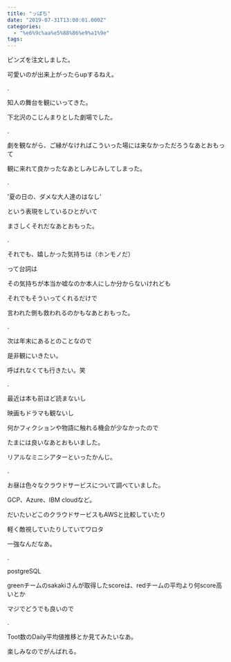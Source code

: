 ```yaml
---
title: "ッぱち"
date: "2019-07-31T13:00:01.000Z"
categories: 
  - "%e6%9c%aa%e5%88%86%e9%a1%9e"
tags: 
---
```


ピンズを注文しました。

可愛いのが出来上がったらupするねえ。

.

知人の舞台を観にいってきた。

下北沢のこじんまりとした劇場でした。

.

劇を観ながら、ご縁がなければこういった場には来なかっただろうなあとおもって

観に来れて良かったなあとしみじみしてしまった。

.

'夏の日の、ダメな大人達のはなし'

という表現をしているひとがいて

まさしくそれだなあとおもった。

.

それでも、嬉しかった気持ちは（ホンモノだ）

って台詞は

その気持ちが本当か嘘なのか本人にしか分からないけれども

それでもそういってくれるだけで

言われた側も救われるのかもなあとおもった。

.

次は年末にあるとのことなので

是非観にいきたい。

呼ばれなくても行きたい。笑

.

最近は本も前ほど読まないし

映画もドラマも観ないし

何かフィクションや物語に触れる機会が少なかったので

たまには良いなあとおもいました。

リアルなミニシアターといったかんじ。

.

お昼は色々なクラウドサービスについて調べていました。

GCP、Azure、IBM cloudなど。

だいたいどこのクラウドサービスもAWSと比較していたり

軽く敵視していたりしていてワロタ

一強なんだなあ。

.

postgreSQL

greenチームのsakakiさんが取得したscoreは、redチームの平均より何score高いとか

マジでどうでも良いので

.

Toot数のDaily平均値推移とか見てみたいなあ。

楽しみなのでがんばれる。
